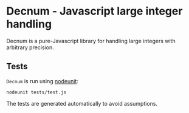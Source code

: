 Decnum - Javascript large integer handling
==========================================

Decnum is a pure-Javascript library for handling large integers with arbitrary precision.

Tests
-----

`Decnum` is run using [nodeunit](https://github.com/caolan/nodeunit):

    nodeunit tests/test.js

The tests are generated automatically to avoid assumptions.